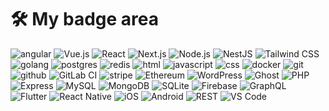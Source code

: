 # 🛠 My badge area

![angular](https://img.shields.io/badge/angular%20-%23DD0031.svg?&style=for-the-badge&logo=angular&logoColor=white) ![Vue.js](https://img.shields.io/badge/vue.js-%2335495e.svg?&style=for-the-badge&logo=vue.js&logoColor=white)  ![React](https://img.shields.io/badge/react-%2320232a.svg?style=for-the-badge&logo=react&logoColor=%2361DAFB) ![Next.js](https://img.shields.io/badge/Next.js-%23000000.svg?&style=for-the-badge&logo=next.js&logoColor=white)  ![Node.js](https://img.shields.io/badge/Node.js-%2343853D.svg?&style=for-the-badge&logo=node.js&logoColor=white)  ![NestJS](https://img.shields.io/badge/NestJS-%23232b2b.svg?&style=for-the-badge&logo=nestjs&logoColor=white) ![Tailwind CSS](https://img.shields.io/badge/Tailwind%20CSS-%2338B2AC.svg?&style=for-the-badge&logo=tailwindcss&logoColor=white) ![golang](https://img.shields.io/badge/go-%2300ADD8.svg?&style=for-the-badge&logo=go&logoColor=white) ![postgres](https://img.shields.io/badge/postgres-%23316192.svg?&style=for-the-badge&logo=postgresql&logoColor=white) ![redis](https://img.shields.io/badge/redis%20-%23CC0000.svg?&style=for-the-badge&logo=redis&logoColor=white)  ![html](https://img.shields.io/badge/html%20-%23E34F26.svg?&style=for-the-badge&logo=html5&logoColor=white) ![javascript](https://img.shields.io/badge/javascript%20-%23323330.svg?&style=for-the-badge&logo=javascript&logoColor=%23F7DF1E) ![css](https://img.shields.io/badge/css%20-%231572B6.svg?&style=for-the-badge&logo=css3&logoColor=white)  ![docker](https://img.shields.io/badge/docker-%232496ED.svg?&style=for-the-badge&logo=docker&logoColor=white)   ![git](https://img.shields.io/badge/git%20-%23F05033.svg?&style=for-the-badge&logo=git&logoColor=white) ![github](https://img.shields.io/badge/github%20actions%20-%232671E5.svg?&style=for-the-badge&logo=github%20actions&logoColor=white) ![GitLab CI](https://img.shields.io/badge/gitlab%20ci-%23181717.svg?style=for-the-badge&logo=gitlab&logoColor=white) ![stripe](https://img.shields.io/badge/stripe%20-%23003CDD.svg?&style=for-the-badge&logo=stripe&logoColor=white) ![Ethereum](https://img.shields.io/badge/Ethereum-3C3C3D?style=for-the-badge&logo=Ethereum&logoColor=white) ![WordPress](https://img.shields.io/badge/WordPress-%231F73C1.svg?&style=for-the-badge&logo=wordpress&logoColor=white) ![Ghost](https://img.shields.io/badge/Ghost-%231F1F1F.svg?&style=for-the-badge&logo=ghost&logoColor=white) ![PHP](https://img.shields.io/badge/PHP-%23777BB5.svg?&style=for-the-badge&logo=php&logoColor=white) ![Express](https://img.shields.io/badge/Express-%23404d59.svg?&style=for-the-badge&logo=express&logoColor=white) ![MySQL](https://img.shields.io/badge/MySQL-%234479A1.svg?&style=for-the-badge&logo=mysql&logoColor=white) ![MongoDB](https://img.shields.io/badge/MongoDB-%2347A248.svg?&style=for-the-badge&logo=mongodb&logoColor=white) ![SQLite](https://img.shields.io/badge/SQLite-%2307405E.svg?&style=for-the-badge&logo=sqlite&logoColor=white) ![Firebase](https://img.shields.io/badge/Firebase-%23FFCB2B.svg?&style=for-the-badge&logo=firebase&logoColor=white)  ![GraphQL](https://img.shields.io/badge/GraphQL-%232A3D59.svg?&style=for-the-badge&logo=graphql&logoColor=white)  ![Flutter](https://img.shields.io/badge/Flutter-%2302569B.svg?&style=for-the-badge&logo=flutter&logoColor=white) ![React Native](https://img.shields.io/badge/React%20Native-%23000000.svg?&style=for-the-badge&logo=react&logoColor=white) ![iOS](https://img.shields.io/badge/iOS-%23000000.svg?&style=for-the-badge&logo=ios&logoColor=white) ![Android](https://img.shields.io/badge/Android-%233DDC84.svg?&style=for-the-badge&logo=android&logoColor=white) ![REST](https://img.shields.io/badge/REST-%23000000.svg?&style=for-the-badge&logo=rest&logoColor=white) ![VS Code](https://img.shields.io/badge/VS%20Code-%23007ACC.svg?&style=for-the-badge&logo=visual-studio-code&logoColor=white)
